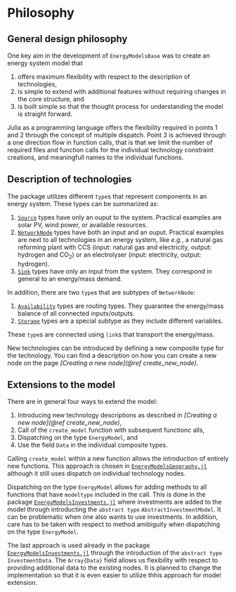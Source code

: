 # Philosophy

## General design philosophy

One key aim in the development of `EnergyModelsBase` was to create an energy system model that

1. offers maximum flexibility with respect to the description of technologies,
2. is simple to extend with additional features without requiring changes in the core structure, and
3. is built simple so that the thought process for understanding the model is straight forward.

Julia as a programming language offers the  flexibility required in points 1 and 2 through the concept of multiple dispatch.
Point 3 is achieved through a one direction flow in function calls, that is that we limit the number of required files and function calls for the individual technology constraint creations, and meaningfull names to the individual functions. 

## Description of technologies

The package utilizes different `type`s that represent components in an energy system.
These types can be summarized as:

1. [`Source`](@ref) types have only an ouput to the system. Practical examples are solar PV, wind power, or available resources.
2. [`NetworkNode`](@ref) types have both an input and an ouput. Practical examples are next to all technologies in an energy system, like *e.g.*, a natural gas reforming plant with CCS (input: natural gas and electricity, output: hydrogen and CO<sub>2</sub>) or an electrolyser (input: electricity, output: hydrogen).
3. [`Sink`](@ref) types have only an input from the system. They correspond in general to an energy/mass demand.

In addition, there are two `type`s that are subtypes of `NetworkNode`:

1. [`Availability`](@ref) types are routing types. They guarantee the energy/mass balance of all connected inputs/outputs.
2. [`Storage`](@ref) types are a special subtype as they include different variables.

These `type`s are connected using `link`s that transport the energy/mass.

New technologies can be introduced by defining a new composite type for the technology.
You can find a description on how you can create a new node on the page *[Creating a new node](@ref create_new_node)*.

## Extensions to the model

There are in general four ways to extend the model:

1. Introducing new technology descriptions as described in *[Creating a new node](@ref create_new_node)*,
2. Call of the `create_model` function with subsequent functionc alls,
3. Dispatching on the type `EnergyModel`, and
4. Use the field `Data` in the individual composite types.

Calling `create_model` within a new function allows the introduction of entirely new functions.
This approach is chosen in [`EnergyModelsGeography.jl`](https://clean_export.pages.sintef.no/energymodelsgeography.jl/) although it still uses dispatch on individual technology nodes.

Dispatching on the type `EnergyModel` allows for adding methods to all functions that have `modeltype` included in the call.
This is done in the package [`EnergyModelsInvestments.jl`](https://clean_export.pages.sintef.no/energymodelsinvestments.jl/) where investments are added to the model through introducting the `abstract type` `AbstractInvestmentModel`.
It can be problematic when one also wants to use investments.
In addition, care has to be taken with respect to method amibiguity when dispatching on the type `EnergyModel`.

The last approach is used already in the package [`EnergyModelsInvestments.jl`](https://clean_export.pages.sintef.no/energymodelsinvestments.jl/) through the introduction of the `abstract type` `InvestmentData`.
The `Array{Data}` field allows us flexibility with respect to providing additional data to the existing nodes.
It is planned to change the implementation so that it is even easier to utilize thhis approach for model extension.
